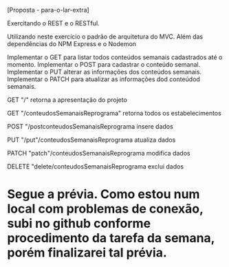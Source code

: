 [Proposta - para-o-lar-extra]

Exercitando o REST e o RESTful. 

Utilizando neste exercício o padrão de arquitetura do MVC. Além das dependências do NPM Express e o Nodemon 

Implementar o GET para listar todos conteúdos semanais cadastrados até o momento.
Implementar o POST para cadastrar o conteúdo semanal.
Implementar o PUT alterar as informações dos conteúdos semanais.
Implementar o PATCH para atualizar as informações dod conteúdod semanais.


GET "/" 
retorna a apresentação do projeto

GET "/conteudosSemanaisReprograma" 
retorna todos os estabelecimentos

POST "/postconteudosSemanaisReprograma
insere dados

PUT "/put"/conteudosSemanaisReprograma
atualiza dados

PATCH "patch"/conteudosSemanaisReprograma
modifica dados

DELETE
"delete/conteudosSemanaisReprograma
exclui dados 



# Segue a prévia. Como estou num local com problemas de conexão, subi no github conforme procedimento da tarefa da semana, porém finalizarei tal prévia.